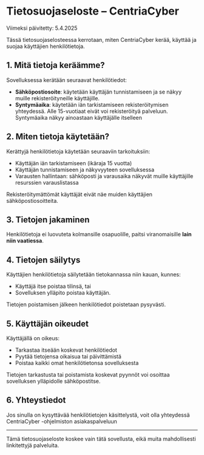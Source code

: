 # Tietosuojaseloste – CentriaCyber

Viimeksi päivitetty: 5.4.2025

Tässä tietosuojaselosteessa kerrotaan, miten CentriaCyber kerää, käyttää ja suojaa käyttäjien henkilötietoja.

## 1. Mitä tietoja keräämme?

Sovelluksessa kerätään seuraavat henkilötiedot:

- **Sähköpostiosoite**: käytetään käyttäjän tunnistamiseen ja se näkyy muille rekisteröityneille käyttäjille.
- **Syntymäaika**: käytetään iän tarkistamiseen rekisteröitymisen yhteydessä. Alle 15-vuotiaat eivät voi rekisteröityä palveluun. Syntymäaika näkyy ainoastaan käyttäjälle itselleen

## 2. Miten tietoja käytetään?

Kerättyjä henkilötietoja käytetään seuraaviin tarkoituksiin:

- Käyttäjän iän tarkistamiseen (ikäraja 15 vuotta)
- Käyttäjän tunnistamiseen ja näkyvyyteen sovelluksessa
- Varausten hallintaan: sähköposti ja varausaika näkyvät muille käyttäjille resurssien varauslistassa

Rekisteröitymättömät käyttäjät eivät näe muiden käyttäjien sähköpostiosoitteita.

## 3. Tietojen jakaminen

Henkilötietoja ei luovuteta kolmansille osapuolille, paitsi viranomaisille **lain niin vaatiessa**.

## 4. Tietojen säilytys

Käyttäjien henkilötietoja säilytetään tietokannassa niin kauan, kunnes:

- Käyttäjä itse poistaa tilinsä, tai
- Sovelluksen ylläpito poistaa käyttäjän.

Tietojen poistamisen jälkeen henkilötiedot poistetaan pysyvästi.

## 5. Käyttäjän oikeudet

Käyttäjällä on oikeus:

- Tarkastaa itseään koskevat henkilötiedot
- Pyytää tietojensa oikaisua tai päivittämistä
- Poistaa kaikki omat henkilötietonsa sovelluksesta

Tietojen tarkastusta tai poistamista koskevat pyynnöt voi osoittaa sovelluksen ylläpidolle sähköpostitse.

## 6. Yhteystiedot

Jos sinulla on kysyttävää henkilötietojen käsittelystä, voit olla yhteydessä CentriaCyber -ohjelmiston asiakaspalveluun

---

Tämä tietosuojaseloste koskee vain tätä sovellusta, eikä muita mahdollisesti linkitettyjä palveluita.
